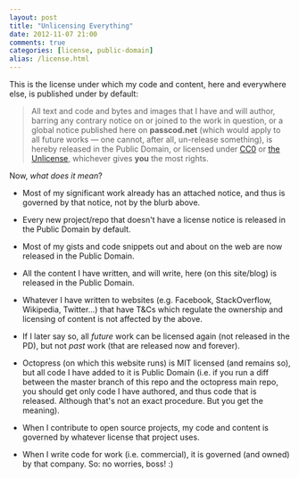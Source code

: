 ```yaml
---
layout: post
title: "Unlicensing Everything"
date: 2012-11-07 21:00
comments: true
categories: [license, public-domain]
alias: /license.html
---
```


This is the license under which my code and content, here and everywhere else, is published
under by default:

> All text and code and bytes and images that I have and will author, barring any contrary notice on
> or joined to the work in question, or a global notice published here on __passcod.net__
> (which would apply to all future works &mdash; one cannot, after all, un-release something), is hereby
> released in the Public Domain, or licensed under [CC0](http://creativecommons.org/publicdomain/zero/1.0/)
> or [the Unlicense](http://unlicense.org), whichever gives __you__ the most rights.

<!--more-->

Now, *what does it mean*?

 - Most of my significant work already has an attached notice, and thus is governed by that notice,
   not by the blurb above.

 - Every new project/repo that doesn't have a license notice is released in the Public Domain by default.

 - Most of my gists and code snippets out and about on the web are now released in the Public Domain.

 - All the content I have written, and will write, here (on this site/blog) is released in the Public Domain.
 
 - Whatever I have written to websites (e.g. Facebook, StackOverflow, Wikipedia, Twitter…) that have T&Cs
   which regulate the ownership and licensing of content is not affected by the above.

 - If I later say so, all *future* work can be licensed again (not released in the PD), but not *past*
   work (that are released now and forever).
 
 - Octopress (on which this website runs) is MIT licensed (and remains so), but all code I have added to it
   is Public Domain (i.e. if you run a diff between the master branch of this repo and the octopress
   main repo, you should get only code I have authored, and thus code that is released. Although that's not
   an exact procedure. But you get the meaning).

 - When I contribute to open source projects, my code and content is governed by whatever license that
   project uses.

 - When I write code for work (i.e. commercial), it is governed (and owned) by that company.
   So: no worries, boss! :)